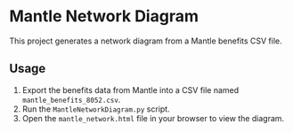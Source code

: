 # Mantle Network Diagram

This project generates a network diagram from a Mantle benefits CSV file.

## Usage

1.  Export the benefits data from Mantle into a CSV file named `mantle_benefits_8052.csv`.
2.  Run the `MantleNetworkDiagram.py` script.
3.  Open the `mantle_network.html` file in your browser to view the diagram.

